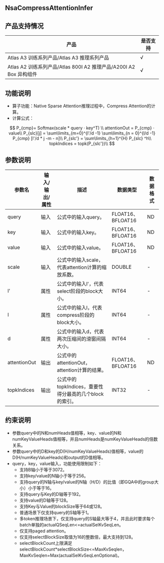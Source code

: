 ## NsaCompressAttentionInfer

## 产品支持情况

<table class="tg"><thead>
  <tr>
    <th class="tg-baqh">产品</th>
    <th class="tg-baqh">是否支持</th>
  </tr></thead>
<tbody>
  <tr>
    <td class="tg-0lax">Atlas A3 训练系列产品/Atlas A3 推理系列产品</td>
    <td class="tg-0lax">√</td>
  </tr>
  <tr>
    <td class="tg-0lax">Atlas A2 训练系列产品/Atlas 800I A2 推理产品/A200I A2 Box 异构组件</td>
    <td class="tg-0lax">√</td>
  </tr>
</tbody>
</table>

## 功能说明

* 算子功能：Native Sparse Attention推理过程中，Compress Attention的计算。
* 计算公式：

<center>

  $$
  P_{cmp}= Softmax(scale * query · key^T) \\
  attentionOut = P_{cmp} · value\\
  P_{slc}[j] = \sum\limits_{m=0}^{l'/d -1} \sum\limits_{n = 0}^{l/d -1} P_{cmp} [l'/d * j -m - n]\\
  P_{slc'} = \sum\limits_{h=1}^{H}  P_{slc} ^h\\
  topkIndices = topk(P_{slc'})\\
  $$

</center>

## 参数说明

</center>
<table class="tg"><thead>
  <tr>
    <th class="tg-0pky">参数名</th>
    <th class="tg-0lax">输入/输出/属性</th>
    <th class="tg-0lax">描述</th>
    <th class="tg-0lax">数据类型</th>
    <th class="tg-0lax">数据格式</th>
  </tr></thead>
<tbody>
  <tr>
    <td class="tg-0lax">query</td>
    <td class="tg-0lax">输入</td>
    <td class="tg-0lax">公式中的输入query。</td>
    <td class="tg-0lax">FLOAT16、BFLOAT16</td>
    <td class="tg-0lax">ND</td>
  </tr>
  <tr>
    <td class="tg-0lax">key</td>
    <td class="tg-0lax">输入</td>
    <td class="tg-0lax">公式中的输入key。</td>
    <td class="tg-0lax">FLOAT16、BFLOAT16</td>
    <td class="tg-0lax">ND</td>
  </tr>
  <tr>
    <td class="tg-0lax">value</td>
    <td class="tg-0lax">输入</td>
    <td class="tg-0lax">公式中的输入value。</td>
    <td class="tg-0lax">FLOAT16、BFLOAT16</td>
    <td class="tg-0lax">ND</td>
  </tr>
  <tr>
    <td class="tg-0lax">scale</td>
    <td class="tg-0lax">输入</td>
    <td class="tg-0lax">公式中的输入scale，代表attention计算的缩放系数。</td>
    <td class="tg-0lax">DOUBLE</td>
    <td class="tg-0lax">-</td>
  </tr>
  <tr>
    <td class="tg-0lax">l'</td>
    <td class="tg-0lax">属性</td>
    <td class="tg-0lax">公式中的输入l'，代表select阶段的block大小。</td>
    <td class="tg-0lax">INT64</td>
    <td class="tg-0lax">-</td>
  </tr>
  <tr>
    <td class="tg-0lax">l</td>
    <td class="tg-0lax">属性</td>
    <td class="tg-0lax">公式中的输入l，代表compress阶段的block大小。</td>
    <td class="tg-0lax">INT64</td>
    <td class="tg-0lax">-</td>
  </tr>
  <tr>
    <td class="tg-0lax">d</td>
    <td class="tg-0lax">属性</td>
    <td class="tg-0lax">公式中的输入d，代表两次压缩间的滑窗间隔大小。</td>
    <td class="tg-0lax">INT64</td>
    <td class="tg-0lax">-</td>
  </tr>
  <tr>
    <td class="tg-0lax">attentionOut</td>
    <td class="tg-0lax">输出</td>
    <td class="tg-0lax">公式中的attentionOut，attention计算的结果。</td>
    <td class="tg-0lax">FLOAT16、BFLOAT16</td>
    <td class="tg-0lax">ND</td>
  </tr>
  <tr>
    <td class="tg-0lax">topkIndices</td>
    <td class="tg-0lax">输出</td>
    <td class="tg-0lax">公式中的topkIndices，重要性得分最高的几个block的索引。</td>
    <td class="tg-0lax">INT32</td>
    <td class="tg-0lax">-</td>
  </tr>
</tbody></table>

## 约束说明

* 参数query中的N和numHeads值相等，key、value的N和numKeyValueHeads值相等，并且numHeads是numKeyValueHeads的倍数关系。
* 参数query中的D和key的D(H/numKeyValueHeads)值相等，value的D(H/numKeyValueHeads)和output的D值相等。
* query，key，value输入，功能使用限制如下：
  * 支持B轴小于等于3072。
  * 支持key/value的N轴小于等于256。
  * 支持query的N轴与key/value的N轴（H/D）的比值（即GQA中的group大小）小于等于16。
  * 支持query与Key的D轴等于192。
  * 支持value的D轴等于128。
  * 支持Key与Value的blockSize等于64或128。
  * 普通场景下仅支持query的S轴等于1。
  * 多token推理场景下，仅支持query的S轴最大等于4，并且此时要求每个batch单独的actualQSeqLen<=actualSelKvSeqLen。
  * 仅支持paged attention。
  * 仅支持selectBlockSize取值为16的整数倍，最大支持到128。
  * selectBlockCount上限满足selectBlockCount*selectBlockSize<=MaxKvSeqlen，MaxKvSeqlen=Max(actualSelKvSeqLenOptional)。
